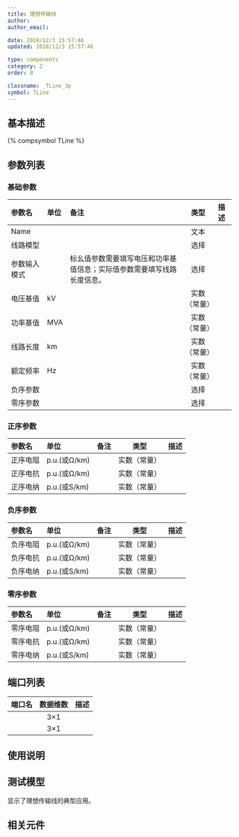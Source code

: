 ```yaml
---
title: 理想传输线
author: 
author_email:

date: 2018/12/3 15:57:46
updated: 2018/12/3 15:57:46

type: components
category: 2
order: 0

classname: _TLine_3p
symbol: TLine
---
```

## 基本描述
{% compsymbol TLine %}

## 参数列表
### 基础参数
| 参数名 | 单位 | 备注 | 类型 | 描述 |
| :--- | :--- | :--- | :--: | :--- |
| Name |  |  | 文本 |  |
| 线路模型 |  |  | 选择 |  |
| 参数输入模式 |  | 标幺值参数需要填写电压和功率基值信息；实际值参数需要填写线路长度信息。 | 选择 |  |
| 电压基值 | kV |  | 实数（常量） |  |
| 功率基值 | MVA |  | 实数（常量） |  |
| 线路长度 | km |  | 实数（常量） |  |
| 额定频率 | Hz |  | 实数（常量） |  |
| 负序参数 |  |  | 选择 |  |
| 零序参数 |  |  | 选择 |  |

### 正序参数
| 参数名 | 单位 | 备注 | 类型 | 描述 |
| :--- | :--- | :--- | :--: | :--- |
| 正序电阻 | p.u.(或Ω/km) |  | 实数（常量） |  |
| 正序电抗 | p.u.(或Ω/km) |  | 实数（常量） |  |
| 正序电纳 | p.u.(或S/km) |  | 实数（常量） |  |

### 负序参数
| 参数名 | 单位 | 备注 | 类型 | 描述 |
| :--- | :--- | :--- | :--: | :--- |
| 负序电阻 | p.u.(或Ω/km) |  | 实数（常量） |  |
| 负序电抗 | p.u.(或Ω/km) |  | 实数（常量） |  |
| 负序电纳 | p.u.(或S/km) |  | 实数（常量） |  |

### 零序参数
| 参数名 | 单位 | 备注 | 类型 | 描述 |
| :--- | :--- | :--- | :--: | :--- |
| 零序电阻 | p.u.(或Ω/km) |  | 实数（常量） |  |
| 零序电抗 | p.u.(或Ω/km) |  | 实数（常量） |  |
| 零序电纳 | p.u.(或S/km) |  | 实数（常量） |  |


## 端口列表

| 端口名 | 数据维数 | 描述 |
| :--- | :--:  | :--- |
|  | 3×1 | |                   
|  | 3×1 | |                   

## 使用说明


## 测试模型
[<test name>](<test link>)显示了理想传输线的典型应用。

## 相关元件


